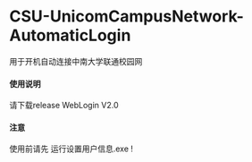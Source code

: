 # CSU-UnicomCampusNetwork-AutomaticLogin
用于开机自动连接中南大学联通校园网

#### 使用说明
请下载release WebLogin V2.0

#### 注意
使用前请先 运行设置用户信息.exe !